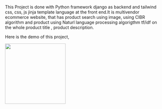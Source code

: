 This Project is done with Python framework django as backend and tailwind css, css, js jinja template language at the front end.It is multivendor ecommerce website, 
that has product search using image, using CIBR algorithm and product using Naturl language processing algorigthm tf/idf on the whole product title , product description.

Here is the demo of this project,

[<img src="staticFiles/assets/Mart_blaster_logo.png" width="200">](https://youtu.be/EZ9u5Kgn8Ro)
